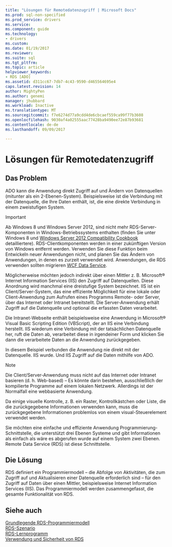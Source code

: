 ```yaml
---
title: "Lösungen für Remotedatenzugriff | Microsoft Docs"
ms.prod: sql-non-specified
ms.prod_service: drivers
ms.service: 
ms.component: guide
ms.technology:
- drivers
ms.custom: 
ms.date: 01/19/2017
ms.reviewer: 
ms.suite: sql
ms.tgt_pltfrm: 
ms.topic: article
helpviewer_keywords:
- RDS [ADO]
ms.assetid: d311cc67-7db7-4c43-9590-d465564695e4
caps.latest.revision: 14
author: MightyPen
ms.author: genemi
manager: jhubbard
ms.workload: Inactive
ms.translationtype: MT
ms.sourcegitcommit: f7e6274d77a9cdd4de6cbcaef559ca99f77b3608
ms.openlocfilehash: 9030af4a02555aac77428ba9490ee72e87b93681
ms.contentlocale: de-de
ms.lasthandoff: 09/09/2017

---
```

# <a name="solutions-for-remote-data-access"></a>Lösungen für Remotedatenzugriff
## <a name="the-issue"></a>Das Problem  
 ADO kann die Anwendung direkt Zugriff auf und Ändern von Datenquellen (mitunter als ein 2-Ebenen-System). Beispielsweise ist die Verbindung mit der Datenquelle, die Ihre Daten enthält, ist, die eine direkte Verbindung in einem zweistufigen System.  
  
> [!IMPORTANT]
>  Ab Windows 8 und Windows Server 2012, sind nicht mehr RDS-Server-Komponenten in Windows-Betriebssystems enthalten (finden Sie unter Windows 8 und [Windows Server 2012 Compatibility Cookbook](https://www.microsoft.com/en-us/download/details.aspx?id=27416) detailliertere). RDS-Clientkomponenten werden in einer zukünftigen Version von Windows entfernt werden. Verwenden Sie diese Funktion beim Entwickeln neuer Anwendungen nicht, und planen Sie das Ändern von Anwendungen, in denen es zurzeit verwendet wird. Anwendungen, die RDS verwenden sollten migrieren [WCF Data Service](http://go.microsoft.com/fwlink/?LinkId=199565).  
  
 Möglicherweise möchten jedoch indirekt über einen Mittler z. B. Microsoft® Internet Information Services (IIS) den Zugriff auf Datenquellen. Diese Anordnung wird manchmal eine dreistufige System bezeichnet. IIS ist ein Client/Server-System, das eine effiziente Möglichkeit für eine lokale oder Client-Anwendung zum Aufrufen eines Programms Remote- oder Server, über das Internet oder Intranet bereitstellt. Die Server-Anwendung erhält Zugriff auf die Datenquelle und optional die erfassten Daten verarbeitet.  
  
 Die Intranet-Webseite enthält beispielsweise eine Anwendung in Microsoft® Visual Basic Scripting Edition (VBScript), der an IIS eine Verbindung herstellt. IIS wiederum eine Verbindung mit der tatsächlichen Datenquelle her, ruft die Daten ab, verarbeitet diese in irgendeiner Form und klicken Sie dann die verarbeitete Daten an die Anwendung zurückgegeben.  
  
 In diesem Beispiel verbunden die Anwendung nie direkt mit der Datenquelle. IIS wurde. Und IIS Zugriff auf die Daten mithilfe von ADO.  
  
> [!NOTE]
>  Die Client/Server-Anwendung muss nicht auf das Internet oder Intranet basieren (d. h. Web-based) – Es könnte darin bestehen, ausschließlich der kompilierte Programme auf einem lokalen Netzwerk. Allerdings ist der Normalfall eine webbasierte Anwendung.  
  
 Da einige visuelle Kontrolle, z. B. ein Raster, Kontrollkästchen oder Liste, die die zurückgegebene Informationen verwenden kann, muss die zurückgegebene Informationen problemlos von einem visual-Steuerelement verwendet werden.  
  
 Sie möchten eine einfache und effiziente Anwendung Programmierung-Schnittstelle, die unterstützt drei Ebenen Systeme und gibt Informationen als einfach als wäre es abgerufen wurde auf einem System zwei Ebenen. Remote Data Service (RDS) ist diese Schnittstelle.  
  
## <a name="the-solution"></a>Die Lösung  
 RDS definiert ein Programmiermodell – die Abfolge von Aktivitäten, die zum Zugriff auf und Aktualisieren einer Datenquelle erforderlich sind – für den Zugriff auf Daten über einen Mittler, beispielsweise Internet Information Services (IIS). Das Programmiermodell werden zusammengefasst, die gesamte Funktionalität von RDS.  
  
## <a name="see-also"></a>Siehe auch  
 [Grundlegende RDS-Programmiermodell](../../../ado/guide/remote-data-service/basic-rds-programming-model.md)   
 [RDS-Szenario](../../../ado/guide/remote-data-service/rds-scenario.md)   
 [RDS-Lernprogramm](../../../ado/guide/remote-data-service/rds-tutorial.md)   
 [Verwendung und Sicherheit von RDS](../../../ado/guide/remote-data-service/rds-usage-and-security.md)




